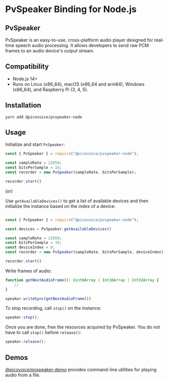# PvSpeaker Binding for Node.js

## PvSpeaker

PvSpeaker is an easy-to-use, cross-platform audio player designed for real-time speech audio processing. It allows developers to send raw PCM frames to an audio device's output stream.

## Compatibility

- Node.js 14+
- Runs on Linux (x86_64), macOS (x86_64 and arm64), Windows (x86_64), and Raspberry Pi (3, 4, 5).

## Installation

```console
yarn add @picovoice/pvspeaker-node
```

## Usage

Initialize and start `PvSpeaker`:

```javascript
const { PvSpeaker } = require("@picovoice/pvspeaker-node");

const sampleRate = 22050;
const bitsPerSample = 16;
const recorder = new PvSpeaker(sampleRate, bitsPerSample);

recorder.start()
```

(or)

Use `getAvailableDevices()` to get a list of available devices and then initialize the instance based on the index of a device:

```javascript

const { PvSpeaker } = require("@picovoice/pvspeaker-node");

const devices = PvSpeaker.getAvailableDevices()

const sampleRate = 22050;
const bitsPerSample = 16;
const deviceIndex = 0;
const recorder = new PvSpeaker(sampleRate, bitsPerSample, deviceIndex);

recorder.start()
```

Write frames of audio:

```typescript
function getNextAudioFrame(): Uint8Array | Int16Array | Int32Array {
    //
}

speaker.writeSync(getNextAudioFrame())
```

To stop recording, call `stop()` on the instance:

```typescript
speaker.stop();
```

Once you are done, free the resources acquired by PvSpeaker. You do not have to call `stop()` before `release()`:

```typescript
speaker.release();
```

## Demos

[@picovoice/pvspeaker-demo](https://www.npmjs.com/package/@picovoice/pvspeaker-demo) provides command-line utilities for playing audio from a file.